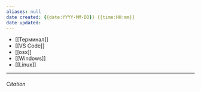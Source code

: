 ```yaml
---
aliases: null
date created: {{date:YYYY-MM-DD}} {{time:HH:mm}}
date updated:
---
```


- [[Терминал]]
- [[VS Code]]
- [[osx]]
- [[Windows]]
- [[Linux]]
---

###### Citation
